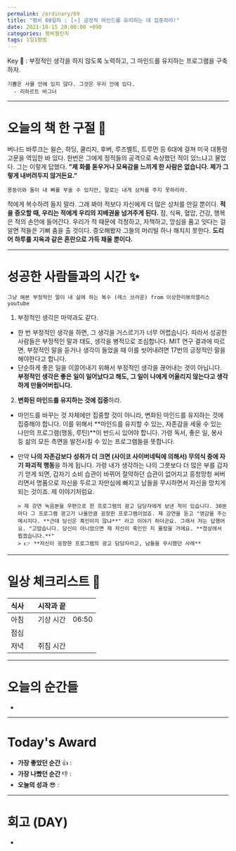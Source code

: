 ```yaml
---
permalink: /ordinary/69
title: "평비 69일차 : [⭐] 긍정적 마인드를 유지하는 데 집중하라!"
date: 2021-10-15 20:00:00 +090
categories: 평비챌린지
tags: 1일1평범
---  
```

Key 🔑 : 부정적인 생각을 하지 않도록 노력하고, 그 마인드를 유지하는 프로그램을 구축하자.
```
기쁨은 사물 안에 있지 않다. 그것은 우리 안에 있다.
  - 리하르트 바그너
```

---
# 오늘의 책 한 구절 📕
버나드 바루크는 윌슨, 하딩, 쿨리지, 후버, 루즈벨트, 트루먼 등 6대에 걸쳐 미국 대통령 고문을 역임한 바 있다. 한번은 그에게 정적들의 공격으로 속상했던 적이 있느냐고 물었다. 그는 이렇게 답했다. **"제 화를 돋우거나 모욕감을 느끼게 한 사람은 없습니다. 제가 그렇게 내버려두지 않거든요."**
```
몽둥이와 돌이 내 뼈를 부술 수 있지만, 말로는 내게 상처를 주지 못하리라.
```
적에게 복수하려 들지 말라. 그래 봐야 적보다 자신에게 더 많은 상처를 안길 뿐이다. **적을 증오할 때, 우리는 적에게 우리의 지배권을 넘겨주게 된다.** 잠, 식욕, 혈압, 건강, 행복은 적의 손안에 들어간다. 우리가 적 때문에 걱정하고, 자책하고, 앙심을 품고 잇다는 걸 알면 적들은 기뻐 춤을 출 것이다. 증오해봤자 그들의 머리털 하나 해치지 못한다. **도리어 하루를 지옥과 같은 혼란으로 가득 채울 뿐이다.**

---
# 성공한 사람들과의 시간 ✨
`그냥 해본 부정적인 말이 내 삶에 하는 복수 (레스 브라운) from 이상한리뷰의앨리스 youtube`  
1. 부정적인 생각은 마약과도 같다.  
  - 한 번 부정적인 생각을 하면, 그 생각을 거스르기가 너무 어렵습니다. 따라서 성공한 사람들은 부정적인 말과 태도, 생각을 병적으로 조심합니다. MIT 연구 결과에 따르면, 부정적인 말을 듣거나 생각이 들었을 때 이를 씻어내려면 17번의 긍정적인 말을 해야한다고 합니다.  
  - 단순하게 좋은 일을 이끌어내기 위해서 부정적인 생각을 끊어내는 것이 아닙니다. **부정적인 생각은 좋은 일이 일어났다고 해도, 그 일이 나에게 어울리지 않는다고 생각하게 만들어버립니다.**  
2. **변화된 마인드를 유지하는 것에 집중**하라.  
  - 마인드를 바꾸는 것 자체에만 집중할 것이 아니라, 변화된 마인드를 유지하는 것에 집중해야 합니다. 이를 위해서 **마인드를 유지할 수 있는, 자존감을 세울 수 있는 나만의 프로그램(행동, 루틴)**이 반드시 있어야 합니다. 가령 독서, 좋은 일, 봉사 등 삶의 모든 측면을 발전시킬 수 있는 프로그램들을 뜻합니다.  
  - 만약 **나의 자존감보다 성취가 더 크면 (사이코 사이버네틱에 의해서) 무의식 중에 자기 파괴적 행동**을 하게 됩니다. 가령 내가 생각하는 나의 그릇보다 더 많은 부를 갑자기 얻게 되면, 갑자기 소비 습관이 바뀌어 절약하던 습관이 없어지고 흥청망청 써버리면서 명품으로 자신을 두르고 자만심에 빠지고 남들을 무시하면서 자신을 망치게 되는 것이죠. 제 이야기처럼요.

        
        > 제 강연 녹음본을 우편으로 한 프로그램의 광고 담당자에게 보낸 적이 있습니다. 30분마다 그 프로그램 광고가 나올만큼 굉장한 프로그램이었죠. 제 강연을 듣고 "영감을 주는 메시지다. **근데 당신은 흑인이지 않냐**" 라고 이야기 하더군요. 그래서 저는 답했어요. "고맙습니다. 당신이 아니었으면 제 자신이 흑인인 지 몰랐을 거에요. **정상에서 뵙겠습니다.**"  
        > 👉 **자신이 굉장한 프로그램의 광고 담당자라고, 남들을 무시했던 사례**  

---
# 일상 체크리스트 📃

| 식사 |  | 시작과 끝 |  |
|:----:|:----:|:----:|:----:|
| 아침 |  | 기상 시간 | 06:50 |
| 점심 |  |  |  |
| 저녁 |  | 취침 시간 |  |

---
# 오늘의 순간들
- 

---
# Today's Award
- **가장 좋았던 순간** 👍 : 
- **가장 나빴던 순간** 👎 : 
- **오늘의 성과** 😎 : 

---
# 회고 (DAY)
- 